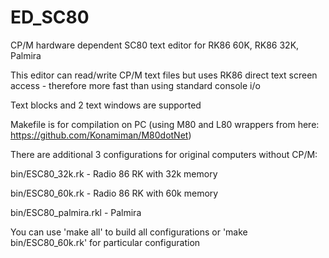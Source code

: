 # ED_SC80
CP/M hardware dependent SC80 text editor for RK86 60K, RK86 32K, Palmira

This editor can read/write CP/M text files but uses RK86 direct text screen access - therefore more fast than using standard console i/o

Text blocks and 2 text windows are supported

Makefile is for compilation on PC (using M80 and L80 wrappers from here: https://github.com/Konamiman/M80dotNet)

There are additional 3 configurations for original computers without CP/M:

bin/ESC80_32k.rk - Radio 86 RK with 32k memory

bin/ESC80_60k.rk - Radio 86 RK with 60k memory

bin/ESC80_palmira.rkl - Palmira


You can use 'make all' to build all configurations or 'make bin/ESC80_60k.rk' for particular configuration 
